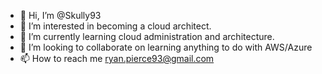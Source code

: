 - 👋 Hi, I’m @Skully93
- 👀 I’m interested in becoming a cloud architect.
- 🌱 I’m currently learning cloud administration and architecture.
- 💞️ I’m looking to collaborate on learning anything to do with AWS/Azure
- 📫 How to reach me ryan.pierce93@gmail.com

<!---
Skully93/Skully93 is a ✨ special ✨ repository because its `README.md` (this file) appears on your GitHub profile.
You can click the Preview link to take a look at your changes.
--->
